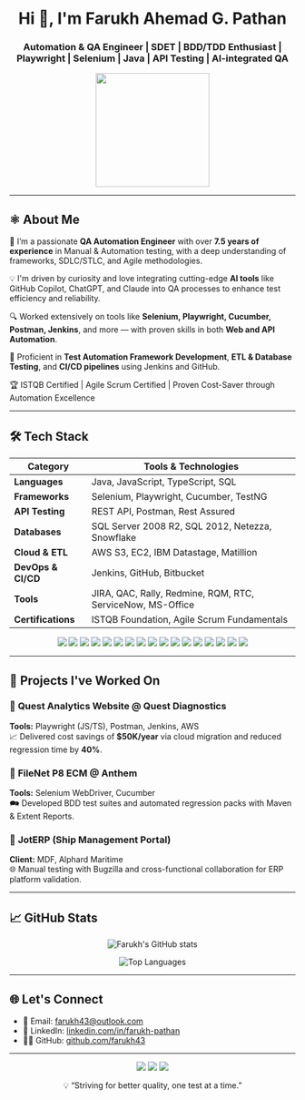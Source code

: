 <h1 align="center">Hi 👋, I'm Farukh Ahemad G. Pathan</h1>
<h3 align="center">Automation & QA Engineer | SDET | BDD/TDD Enthusiast | Playwright | Selenium | Java | API Testing | AI-integrated QA</h3>

<p align="center">
  <img src="https://media.giphy.com/media/qgQUggAC3Pfv687qPC/giphy.gif" width="200"/>
</p>

---

## ⚛️ About Me

🔧 I’m a passionate **QA Automation Engineer** with over **7.5 years of experience** in Manual & Automation testing, with a deep understanding of frameworks, SDLC/STLC, and Agile methodologies.

💡 I'm driven by curiosity and love integrating cutting-edge **AI tools** like GitHub Copilot, ChatGPT, and Claude into QA processes to enhance test efficiency and reliability.

🔍 Worked extensively on tools like **Selenium, Playwright, Cucumber, Postman, Jenkins**, and more — with proven skills in both **Web and API Automation**.

📆 Proficient in **Test Automation Framework Development**, **ETL & Database Testing**, and **CI/CD pipelines** using Jenkins and GitHub.

🏆 ISTQB Certified | Agile Scrum Certified | Proven Cost-Saver through Automation Excellence

---

## 🛠️ Tech Stack

| Category             | Tools & Technologies |
|----------------------|----------------------|
| **Languages**        | Java, JavaScript, TypeScript, SQL |
| **Frameworks**       | Selenium, Playwright, Cucumber, TestNG |
| **API Testing**      | REST API, Postman, Rest Assured |
| **Databases**        | SQL Server 2008 R2, SQL 2012, Netezza, Snowflake |
| **Cloud & ETL**      | AWS S3, EC2, IBM Datastage, Matillion |
| **DevOps & CI/CD**   | Jenkins, GitHub, Bitbucket |
| **Tools**            | JIRA, QAC, Rally, Redmine, RQM, RTC, ServiceNow, MS-Office |
| **Certifications**   | ISTQB Foundation, Agile Scrum Fundamentals |

<p align="center">
  <img src="https://img.shields.io/badge/Java-blue?style=flat-square" />
  <img src="https://img.shields.io/badge/Selenium-green?style=flat-square" />
  <img src="https://img.shields.io/badge/Playwright-purple?style=flat-square" />
  <img src="https://img.shields.io/badge/Cucumber-brightgreen?style=flat-square" />
  <img src="https://img.shields.io/badge/TestNG-orange?style=flat-square" />
  <img src="https://img.shields.io/badge/JavaScript-yellow?style=flat-square" />
  <img src="https://img.shields.io/badge/TypeScript-blue?style=flat-square" />
  <img src="https://img.shields.io/badge/GitHub-181717?style=flat-square&logo=github&logoColor=white" />
  <img src="https://img.shields.io/badge/Bitbucket-0052CC?style=flat-square&logo=bitbucket&logoColor=white" />
  <img src="https://img.shields.io/badge/ChatGPT-00A67E?style=flat-square" />
  <img src="https://img.shields.io/badge/Claude-AI-purple?style=flat-square" />
  <img src="https://img.shields.io/badge/Postman-FF6C37?style=flat-square&logo=postman&logoColor=white" />
  <img src="https://img.shields.io/badge/Rest_Assured-green?style=flat-square" />
  <img src="https://img.shields.io/badge/JIRA-0052CC?style=flat-square&logo=jira&logoColor=white" />
  <img src="https://img.shields.io/badge/Snowflake-29B2FE?style=flat-square&logo=snowflake&logoColor=white" />
  <img src="https://img.shields.io/badge/AWS_S3-orange?style=flat-square&logo=amazonaws&logoColor=white" />
  <img src="https://img.shields.io/badge/IBM_Datastage-blue?style=flat-square" />
</p>

---

## 🧠 Projects I've Worked On

### 🔹 **Quest Analytics Website** @ Quest Diagnostics  
**Tools:** Playwright (JS/TS), Postman, Jenkins, AWS  
📈 Delivered cost savings of **$50K/year** via cloud migration and reduced regression time by **40%**.

### 🔹 **FileNet P8 ECM** @ Anthem  
**Tools:** Selenium WebDriver, Cucumber  
🗪 Developed BDD test suites and automated regression packs with Maven & Extent Reports.

### 🔹 **JotERP** (Ship Management Portal)  
**Client:** MDF, Alphard Maritime  
🌐 Manual testing with Bugzilla and cross-functional collaboration for ERP platform validation.

---

## 📈 GitHub Stats

<p align="center">
  <img src="https://github-readme-stats.vercel.app/api?username=farukh43&show_icons=true&theme=radical" alt="Farukh's GitHub stats" />
</p>

<p align="center">
  <img src="https://github-readme-stats.vercel.app/api/top-langs/?username=farukh43&layout=compact&theme=radical" alt="Top Languages" />
</p>

---

## 🌐 Let's Connect

- 📧 Email: [farukh43@outlook.com](mailto:farukh43@outlook.com)  
- 💼 LinkedIn: [linkedin.com/in/farukh-pathan](https://www.linkedin.com/in/farukh-pathan)  
- 🧑‍💻 GitHub: [github.com/farukh43](https://github.com/farukh43)

---

<p align="center">
  <img src="https://img.shields.io/badge/Automation-Enthusiast-blue?style=flat-square" />
  <img src="https://img.shields.io/badge/QA-Specialist-green?style=flat-square" />
  <img src="https://img.shields.io/badge/SDET-Engineer-red?style=flat-square" />
</p>

<p align="center">💡 “Striving for better quality, one test at a time.”</p>
